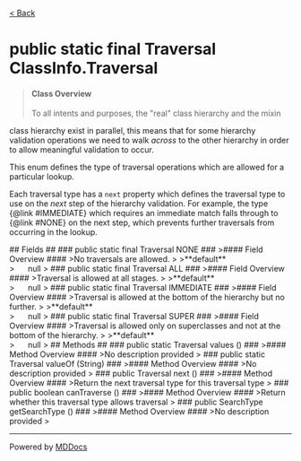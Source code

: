 [< Back](../README.md)
# public static final Traversal ClassInfo.Traversal #
>#### Class Overview ####
><p>To all intents and purposes, the "real" class hierarchy and the mixin
 class hierarchy exist in parallel, this means that for some hierarchy
 validation operations we need to walk <em>across</em> to the other
 hierarchy in order to allow meaningful validation to occur.</p>

 <p>This enum defines the type of traversal operations which are allowed
 for a particular lookup.</p>

 <p>Each traversal type has a <code>next</code> property which defines
 the traversal type to use on the <em>next</em> step of the hierarchy
 validation. For example, the type {@link #IMMEDIATE} which requires an
 immediate match falls through to {@link #NONE} on the next step, which
 prevents further traversals from occurring in the lookup.</p>
## Fields ##
### public static final Traversal NONE ###
>#### Field Overview ####
>No traversals are allowed.
>
>**default**<br />
>&nbsp;&nbsp;&nbsp;&nbsp;&nbsp;&nbsp;null
>
### public static final Traversal ALL ###
>#### Field Overview ####
>Traversal is allowed at all stages.
>
>**default**<br />
>&nbsp;&nbsp;&nbsp;&nbsp;&nbsp;&nbsp;null
>
### public static final Traversal IMMEDIATE ###
>#### Field Overview ####
>Traversal is allowed at the bottom of the hierarchy but no further.
>
>**default**<br />
>&nbsp;&nbsp;&nbsp;&nbsp;&nbsp;&nbsp;null
>
### public static final Traversal SUPER ###
>#### Field Overview ####
>Traversal is allowed only on superclasses and not at the bottom of
 the hierarchy.
>
>**default**<br />
>&nbsp;&nbsp;&nbsp;&nbsp;&nbsp;&nbsp;null
>
## Methods ##
### public static Traversal values () ###
>#### Method Overview ####
>No description provided
>
### public static Traversal valueOf (String) ###
>#### Method Overview ####
>No description provided
>
### public Traversal next () ###
>#### Method Overview ####
>Return the next traversal type for this traversal type
>
### public boolean canTraverse () ###
>#### Method Overview ####
>Return whether this traversal type allows traversal
>
### public SearchType getSearchType () ###
>#### Method Overview ####
>No description provided
>

---
Powered by [MDDocs](https://github.com/VRCube/MDDocs)